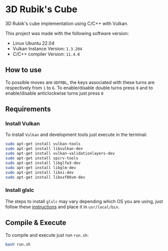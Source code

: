 # 3D Rubik's Cube 
3D Rubik's cube implementation using C/C++ with Vulkan.

This project was made with the following software version:
- Linux Ubuntu 22.04
- Vulkan Instance Version: `1.3.204`
- C/C++ compiler Version: `11.4.0`
## How to use
To possible moves are `UDFRBL`, the keys associated with these turns are respectively from `1` to `6`. To enable/disable double turns press `9` and to enable/disable anticlockwise turns just press `0`
## Requirements
### Install Vulkan
To install `Vulkan` and development tools just execute in the terminal:
```bash
sudo apt-get install vulkan-tools
sudo apt-get install libvulkan-dev
sudo apt-get install vulkan-validationlayers-dev
sudo apt-get install spirv-tools
sudo apt-get install libglfw3-dev
sudo apt-get install libglm-dev
sudo apt-get install libxi-dev
sudo apt-get install libxxf86vm-dev
```
### Install glslc
The steps to install `glslc` may vary depending which OS you are using, just follow these [instructions](https://vulkan-tutorial.com/Development_environment#page_Shader-Compiler) and place it in `usr/local/bin`.
## Compile & Execute
To compile and execute just run `run.sh`:
```bash
bash run.sh
```